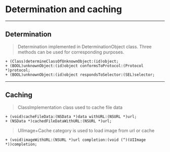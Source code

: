 # Determination and caching
----
## Determination

> Determination implemented in DeterminationObject class. Three methods can be used for corresponding purposes.

    + (Class)determineClassOfUnknownObject:(id)object;
    + (BOOL)unknownObject:(id)object conformsToProtocol:(Protocol *)protocol;
    + (BOOL)unknownObject:(id)object respondsToSelector:(SEL)selector;

----
## Caching

> ClassImplementation class used to cache file data

    + (void)cacheFileData:(NSData *)data withURL:(NSURL *)url;
    + (NSData *)cachedFileDataWithURL:(NSURL *)url;

> UIImage+Cache category is used to load image from url or cache

    + (void)imageWithURL:(NSURL *)url completion:(void (^)(UIImage *))completion;